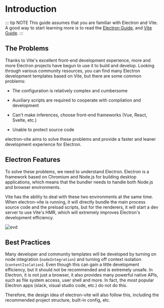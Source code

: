 # Introduction

::: tip NOTE
This guide assumes that you are familiar with Electron and Vite. A good way to start learning more is to read the [Electron Guide](https://www.electronjs.org/docs/), and [Vite Guide](https://vitejs.dev/guide/).
:::

## The Problems

Thanks to Vite's excellent front-end development experience, more and more Electron projects have begun to use it to build and develop. Looking through various community resources, you can find many Electron development templates based on Vite, but there are some common problems:

- The configuration is relatively complex and cumbersome

- Auxiliary scripts are required to cooperate with compilation and development

- Can't make inferences, choose front-end frameworks (Vue, React, Svelte, etc.)

- Unable to protect source code

electron-vite aims to solve these problems and provide a faster and leaner development experience for Electron.

## Electron Features

To solve these problems, we need to understand Electron. Electron is a framework  based on Chromium and Node.js for building desktop applications, which means that the bundler needs to handle both Node.js and browser environments.

Vite has the ability to deal with these two environments at the same time. When electron-vite is running, it will directly bundle the main process source code and the preload scripts, but for the renderers, it will start a dev server to use Vite's HMR, which will extremely improves Electron's development efficiency.

<script setup>
import { withBase } from 'vitepress'
</script>

<p>
  <img :src="withBase('/ev-dev.svg')" class="ev-dev" alt="evd">
</p>

## Best Practices

Many developer and community templates will be developed by turning on node integration (`nodeIntegration`) and turning off context isolation (`contentIsolation`). Even though this can gain a little development efficiency, but it should not be recommended and is extremely unsafe. In Electron, it is not just a browser, it also provides many powerful native APIs, such as file system access, user shell and more. In fact, the most popular Electron apps (slack, visual studio code, etc.) do not do this.

Therefore, the design idea of electron-vite will also follow this, including the recommended project structure, built-in config, etc.
